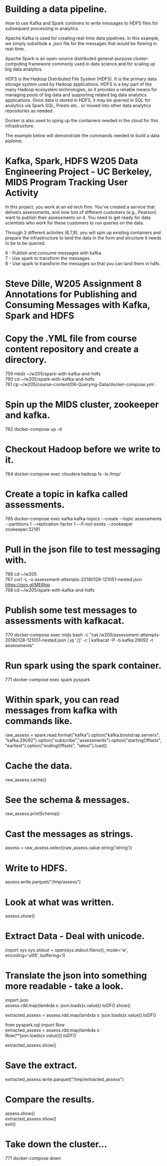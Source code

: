 # Building a data pipeline.  

How to use Kafka and Spark continers to write messages to HDFS files for subsequent processing in analytics.    

Apache Kafka is used for creating real-time data pipelines.  In this example, we simply substitute a .json file for the messages that would be flowing in real-time. 

Apache Spark is an open-source distributed general-purpose cluster-computing framewore commonly used in data science and for scaling up big data analytics.

HDFS is the Hadoop Distributed File System (HDFS).  It is the primary data storage system used by Hadoop applications. HDFS is a key part of the many Hadoop ecosystem technologies, as it provides a reliable means for managing pools of big data and supporting related big data analytics applications.  Once data is stored in HDFS, it may be queried in SQL for analytics via Spark SQL, Presto etc.. or moved into other data analytics repositories as needed.  

Docker is also used to sping up the containers needed in the cloud for this infrastructure.  

The example below will demonstrate the commands needed to build a data pipleine.  

# Kafka, Spark, HDFS W205 Data Engineering Project - UC Berkeley, MIDS Program Tracking User Activity

In this project, you work at an ed tech firm. You've created a service that delivers assessments, and now lots of different customers (e.g., Pearson) want to publish their assessments on it. You need to get ready for data scientists who work for these customers to run queries on the data.

Through 3 different activites (6,7,8), you will spin up existing containers and prepare the infrastructure to land the data in the form and structure it needs to be to be queried.

6 - Publish and consume messages with kafka.  
7 - Use spark to transform the messages.  
8 - Use spark to transform the messages so that you can land them in hdfs.  

# Steve Dille, W205 Assignment 8 Annotations for Publishing and Consuming Messages with Kafka, Spark and HDFS  

# Copy the .YML file from course content repository and create a directory.  
759 mkdir ~/w205/spark-with-kafka-and-hdfs  
760 cd ~/w205/spark-with-kafka-and-hdfs  
761 cp ~/w205/course-content/08-Querying-Data/docker-compose.yml .  

# Spin up the MIDS cluster, zookeeper and kafka.  
762 docker-compose up -d

# Checkout Hadoop before we write to it.
764 docker-compose exec cloudera hadoop fs -ls /tmp/

# Create a topic in kafka called assessments.  
765 docker-compose exec kafka kafka-topics --create --topic assessments --partitions 1 --replication-factor 1 --if-not-exists --zookeeper zookeeper:32181

# Pull in the json file to test messaging with.  
766 cd ~/w205  
767 curl -L -o assessment-attempts-20180128-121051-nested.json https://goo.gl/ME6hjp  
768 cd ~/w205/spark-with-kafka-and-hdfs  

# Publish some test messages to assessments with kafkacat.
770 docker-compose exec mids bash -c "cat /w205/assessment-attempts-20180128-121051-nested.json | jq '.[]' -c | kafkacat -P -b kafka:29092 -t assessments"

# Run spark using the spark container.
771 docker-compose exec spark pyspark

# Within spark, you can read messages from kafka with commands like.
raw_assess = spark.read.format("kafka").option("kafka.bootstrap.servers", "kafka:29092").option("subscribe","assessments").option("startingOffsets", "earliest").option("endingOffsets", "latest").load()

# Cache the data.
raw_assess.cache()

# See the schema & messages.
raw_assess.printSchema()

# Cast the messages as strings.
assess = raw_assess.select(raw_assess.value.string('string'))

# Write to HDFS.
assess.write.parquet("/tmp/assess")

# Look at what was written.
assess.show()

# Extract Data - Deal with unicode.
import sys sys.stdout = open(sys.stdout.fileno(), mode='w', encoding='utf8', buffering=1)

# Translate the json into something more readable - take a look.  
import json  
assess.rdd.map(lambda x: json.loads(x.value)).toDF().show()  

extracted_assess = assess.rdd.map(lambda x: json.loads(x.value)).toDF()

from pyspark.sql import Row  
extracted_assess = assess.rdd.map(lambda x: Row(**json.loads(x.value))).toDF()  

extracted_assess.show()  

# Save the extract.  
extracted_assess.write.parquet("/tmp/extracted_assess")  

# Compare the results.  
assess.show()  
extracted_assess.show()  
exit()  

# Take down the cluster...  
771 docker-compose down
